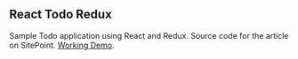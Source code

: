 ##  React Todo Redux

Sample Todo application using React and Redux.
Source code for the []() article on SitePoint. [Working Demo](http://react-todo-redux.bitballoon.com/#).
